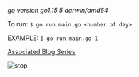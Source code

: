 _go version go1.15.5 darwin/amd64_

To run: `$ go run main.go <number of day>`

EXAMPLE: `$ go run main.go 1`

[Associated Blog Series](https://dev.to/dizveloper/advent-of-code-2020-w-golang-479f)

![stop](https://media.giphy.com/media/jOzvxE4goQyAQurNzN/giphy.gif)
